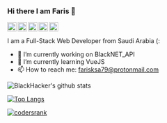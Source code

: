 ### Hi there I am Faris 👋

<a href="https://twitter.com/faris_code">
  <img align="left" alt="Faris | Twitter" width="21px" src="https://image.flaticon.com/icons/svg/889/889147.svg" />
</a>
<a href="https://instagram.com/fariscode">
  <img align="left" alt="Faris | Instagram" width="21px" src="https://image.flaticon.com/icons/svg/2111/2111463.svg" />
</a>
<a href="https://www.facebook.com/faris.mohammed511">
  <img align="left" alt="Faris | Facebook" width="21px" src="https://image.flaticon.com/icons/svg/1384/1384053.svg" />
</a>
<a href="https://www.youtube.com/channel/UCPtkPn6CMSWAAt7ZvD0Ne2A/">
  <img align="left" alt="Faris | YouTube" width="21px" src="https://image.flaticon.com/icons/svg/174/174883.svg" />
</a>
<a href="https://www.linkedin.com/in/faris-al-otaibi-930763177/">
  <img align="left" alt="Faris | LinkedIn" width="21px" src="https://image.flaticon.com/icons/svg/174/174857.svg" />
</a>
<br />
<br />
I am a Full-Stack Web Developer from Saudi Arabia (:

- 🔭 I’m currently working on BlackNET_API
- 🌱 I’m currently learning VueJS
- 📫 How to reach me: farisksa79@protonmail.com

![BlackHacker's github stats](https://github-readme-stats.vercel.app/api?username=FarisCode511&hide=["issues"]&show_icons=true)

[![Top Langs](https://github-readme-stats.vercel.app/api/top-langs/?username=FarisCode511)](https://github.com/anuraghazra/github-readme-stats)

[![codersrank](https://f.top4top.io/p_1716ik3ba1.png)](https://profile.codersrank.io/user/fariscode511/)
